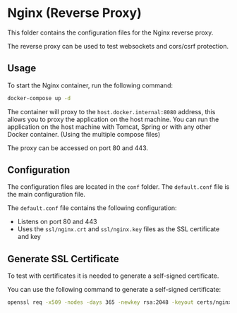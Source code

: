 # Nginx (Reverse Proxy)

This folder contains the configuration files for the Nginx reverse proxy.

The reverse proxy can be used to test websockets and cors/csrf protection.

## Usage

To start the Nginx container, run the following command:

```bash
docker-compose up -d
```

The container will proxy to the `host.docker.internal:8080` address, this allows you to proxy the application on the host machine. 
You can run the application on the host machine with Tomcat, Spring or with any other Docker container. (Using the multiple compose files)

The proxy can be accessed on port 80 and 443.

## Configuration

The configuration files are located in the `conf` folder. The `default.conf` file is the main configuration file.

The `default.conf` file contains the following configuration:

- Listens on port 80 and 443
- Uses the `ssl/nginx.crt` and `ssl/nginx.key` files as the SSL certificate and key

## Generate SSL Certificate

To test with certificates it is needed to generate a self-signed certificate.

You can use the following command to generate a self-signed certificate:

```bash
openssl req -x509 -nodes -days 365 -newkey rsa:2048 -keyout certs/nginx.key -out certs/nginx.crt -addext "subjectAltName=DNS:dummy.dev,DNS:*.dummy.dev,IP:127.0.0.1"
```
